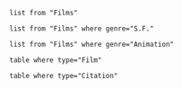 ```dataview
list from "Films" 

```

```dataview
list from "Films" where genre="S.F."

```

```dataview
list from "Films" where genre="Animation"

```

```dataview
table where type="Film" 

```

```dataview
table where type="Citation" 

```

